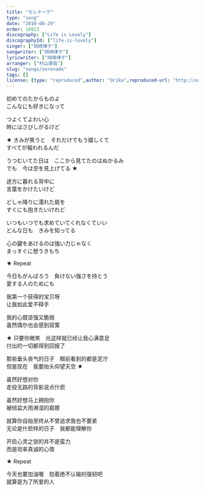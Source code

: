 ```yaml
---
title: "セレナーデ"
type: "song"
date: "2010-08-29"
order: 10813
discography: ["Life is Lovely"]
discographyId: ["life-is-lovely"]
singer: ["岡崎律子"]
songwriter: ["岡崎律子"]
lyricwriter: ["岡崎律子"]
arranger: ["村山達哉"]
slug: "songs/serenade"
tags: []
license: {type: "reproduced",author: "Orika",reproduced-url: "http://orikamushi.myweb.hinet.net/",reproduced-website: "織歌蟲網站"}
---
```


初めてのたからものよ   
こんなにも好きになって   
  
つよくてよわい心   
時にはさびしがるけど   
  
★ きみが笑うと　それだけでもう嬉しくて   
すべてが報われるんだ   
  
うつむいてた日は　ここから見てたのはぬかるみ   
でも　今は空を見上げてる ★  
  
途方に暮れる背中に   
言葉をかけたいけど   
  
どしゃ降りに濡れた肩を   
すぐにも抱きたいけれど   
  
いつもいつでも求めていてくれなくていい   
どんな日も　きみを知ってる   
  
心の鍵をあけるのは強い力じゃなく   
まっすぐに想うきもち   
  
★ Repeat   
  
今日もがんばろう　負けない強さを持とう   
愛する人のためにも  
  
  <!-- 翻译 -->

我第一个获得的宝贝呀  
让我如此爱不释手  
  
我的心既坚强又脆弱  
虽然偶尔也会感到寂寞  
  
★ 只要你微笑　光这样就已经让我心满意足  
付出的一切都得到回报了  
  
那些垂头丧气的日子　眼前看到的都是泥泞  
但是现在　我要抬头仰望天空 ★   
  
虽然好想对你  
走投无路的背影说点什麽  
  
虽然好想马上拥抱你  
被倾盆大雨淋湿的肩膀   
  
就算你自始至终从不曾追求我也不要紧  
无论是什麽样的日子　我都能理解你  
  
开启心灵之锁的并不是蛮力  
而是坦率真诚的心情  
  
★ Repeat   
  
今天也要加油喔　抱着绝不认输的强韧吧  
就算是为了所爱的人
